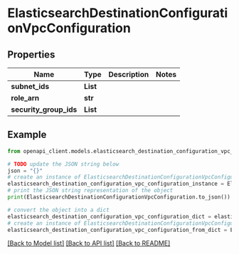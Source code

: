 # ElasticsearchDestinationConfigurationVpcConfiguration


## Properties

Name | Type | Description | Notes
------------ | ------------- | ------------- | -------------
**subnet_ids** | **List** |  | 
**role_arn** | **str** |  | 
**security_group_ids** | **List** |  | 

## Example

```python
from openapi_client.models.elasticsearch_destination_configuration_vpc_configuration import ElasticsearchDestinationConfigurationVpcConfiguration

# TODO update the JSON string below
json = "{}"
# create an instance of ElasticsearchDestinationConfigurationVpcConfiguration from a JSON string
elasticsearch_destination_configuration_vpc_configuration_instance = ElasticsearchDestinationConfigurationVpcConfiguration.from_json(json)
# print the JSON string representation of the object
print(ElasticsearchDestinationConfigurationVpcConfiguration.to_json())

# convert the object into a dict
elasticsearch_destination_configuration_vpc_configuration_dict = elasticsearch_destination_configuration_vpc_configuration_instance.to_dict()
# create an instance of ElasticsearchDestinationConfigurationVpcConfiguration from a dict
elasticsearch_destination_configuration_vpc_configuration_from_dict = ElasticsearchDestinationConfigurationVpcConfiguration.from_dict(elasticsearch_destination_configuration_vpc_configuration_dict)
```
[[Back to Model list]](../README.md#documentation-for-models) [[Back to API list]](../README.md#documentation-for-api-endpoints) [[Back to README]](../README.md)


